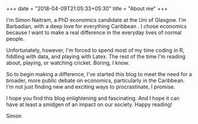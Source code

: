 +++
date = "2018-04-09T21:05:33+05:30"
title = "About me"
+++

I'm Simon Naitram, a PhD economics candidate at the Uni of Glasgow. I'm Barbadian, with a deep love for everything Caribbean . I chose economics because I want to make a real difference in the everyday lives of normal people.

Unfortunately, however, I'm forced to spend most of my time coding in R, fiddling with data, and playing with Latex. The rest of the time I'm reading about, playing, or watching cricket. Boring, I know.

So to begin making a difference, I've started this blog to meet the need for a broader, more public debate on economics, particularly in the Caribbean. I'm not just finding new and exciting ways to procrastinate, I promise.

I hope you find this blog enlightening and fascinating. And I hope it can have at least a smidgen of an impact on our society. Happy reading!

Simon
